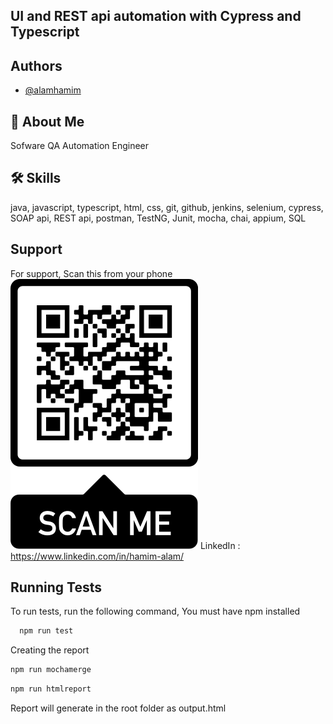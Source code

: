 
## UI and REST api automation with Cypress and Typescript
## Authors

- [@alamhamim](https://www.github.com/alamhamim)


## 🚀 About Me
Sofware QA Automation Engineer


## 🛠 Skills
java, javascript, typescript, html, css, git, github, jenkins, selenium, cypress, SOAP api, REST api, postman, TestNG, Junit, mocha, chai, appium, SQL


## Support

For support, Scan this from your phone
![](cypress/photo/frame.png?raw=true)
LinkedIn : https://www.linkedin.com/in/hamim-alam/



## Running Tests

To run tests, run the following command,
You must have npm installed

```bash
  npm run test
```
Creating the report
```bash
npm run mochamerge
```
```bash
npm run htmlreport
```
Report will generate in the root folder as output.html


